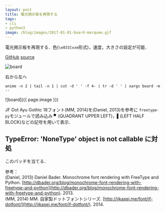 ```yaml
---
layout: post
title: 電光掲示板を再現する
tags:
- cli
- python3
image: /blog/images/2017-01-01-board-marquee.gif
---
```


電光掲示板を再現する．色(`\e033[xxm`形式)，速度，大きさの設定が可能．

[GitHub](https://github.com/noyuno/dotfiles/blob/master/bin/board)
[source](https://raw.githubusercontent.com/noyuno/dotfiles/master/bin/board)

![board](/blog/images/2017-01-01-board.png)

右から左へ

~~~
anime -n 2 | tail -n 1 | cut -d ' ' -f 4- | tr -d ' ' | xargs board -m --
~~~

![board]({{ page.image }})

JF Dot Ayu Gothic 18フォント(MM, 2014)を(Daniel, 2013)を参考に
`freetype-py`モジュールで読み込み
▘(QUADRANT UPPER LEFT)，▌(LEFT HALF BLOCK)などの記号を用いて表示．

## TypeError: 'NoneType' object is not callable に対処

このパッチを当てる．

<script src="http://gist-it.appspot.com/http://github.com/noyuno/dotfiles/raw/master/patch/freetype-py/__init__.py.patch"></script>

参考：  
(Daniel, 2013) Daniel Bader. Monochrome font rendering with FreeType and Python. 
[http://dbader.org/blog/monochrome-font-rendering-with-freetype-and-python](http://dbader.org/blog/monochrome-font-rendering-with-freetype-and-python). 2013.     
(MM, 2014) MM. 自家製ドットフォントシリーズ. 
[http://jikasei.me/font/jf-dotfont/](http://jikasei.me/font/jf-dotfont/). 2014.
